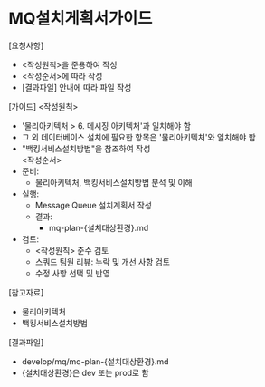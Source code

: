 # MQ설치게획서가이드 

[요청사항]  
- <작성원칙>을 준용하여 작성
- <작성순서>에 따라 작성
- [결과파일] 안내에 따라 파일 작성 

[가이드]
<작성원칙>
- '물리아키텍처 > 6. 메시징 아키텍처'과 일치해야 함
- 그 외 데이터베이스 설치에 필요한 항목은 '물리아키텍처'와 일치해야 함  
- "백킹서비스설치방법"을 참조하여 작성  
<작성순서>
- 준비:
  - 물리아키텍처, 백킹서비스설치방법 분석 및 이해 
- 실행:   
  - Message Queue 설치계획서 작성 
  - 결과: 
    - mq-plan-{설치대상환경}.md
- 검토:
  - <작성원칙> 준수 검토
  - 스쿼드 팀원 리뷰: 누락 및 개선 사항 검토
  - 수정 사항 선택 및 반영 

[참고자료]
- 물리아키텍처
- 백킹서비스설치방법

[결과파일]
- develop/mq/mq-plan-{설치대상환경}.md
- {설치대상환경}은 dev 또는 prod로 함

